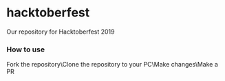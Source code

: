 # hacktoberfest
Our repository for Hacktoberfest 2019

### How to use

Fork the repository\Clone the repository to your PC\Make changes\Make a PR
